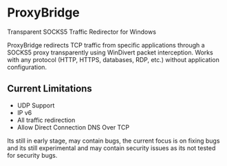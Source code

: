 # ProxyBridge

Transparent SOCKS5 Traffic Redirector for Windows

ProxyBridge redirects TCP traffic from specific applications through a SOCKS5 proxy transparently using WinDivert packet interception. Works with any protocol (HTTP, HTTPS, databases, RDP, etc.) without application configuration.


## Current Limitations

- UDP Support
- IP v6
- All traffic redirection
- Allow Direct Connection DNS Over TCP

Its still in early stage, may contain bugs, the current focus is on fixing bugs and its still experimental and may contain security issues as its not tested for security bugs.